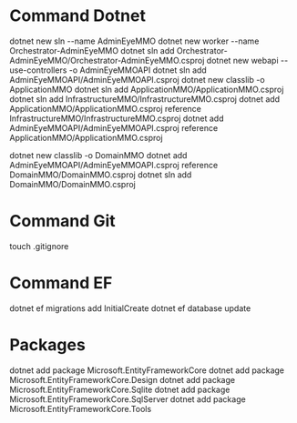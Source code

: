 # Command Dotnet

dotnet new sln --name AdminEyeMMO
dotnet new worker --name Orchestrator-AdminEyeMMO
dotnet sln add Orchestrator-AdminEyeMMO/Orchestrator-AdminEyeMMO.csproj
dotnet new webapi --use-controllers -o AdminEyeMMOAPI
dotnet sln add AdminEyeMMOAPI/AdminEyeMMOAPI.csproj
dotnet new classlib -o ApplicationMMO 
dotnet sln add ApplicationMMO/ApplicationMMO.csproj
dotnet sln add InfrastructureMMO/InfrastructureMMO.csproj
dotnet add ApplicationMMO/ApplicationMMO.csproj reference InfrastructureMMO/InfrastructureMMO.csproj
dotnet add AdminEyeMMOAPI/AdminEyeMMOAPI.csproj reference ApplicationMMO/ApplicationMMO.csproj

dotnet new classlib -o DomainMMO 
dotnet add AdminEyeMMOAPI/AdminEyeMMOAPI.csproj reference DomainMMO/DomainMMO.csproj
dotnet sln add DomainMMO/DomainMMO.csproj

# Command Git
touch .gitignore

# Command EF

dotnet ef migrations add InitialCreate
dotnet ef database update

# Packages

dotnet add package Microsoft.EntityFrameworkCore
dotnet add package Microsoft.EntityFrameworkCore.Design
dotnet add package Microsoft.EntityFrameworkCore.Sqlite
dotnet add package Microsoft.EntityFrameworkCore.SqlServer
dotnet add package Microsoft.EntityFrameworkCore.Tools
